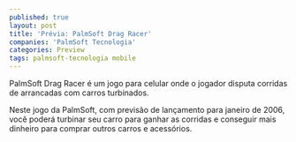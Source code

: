 ```yaml
---
published: true
layout: post
title: 'Prévia: PalmSoft Drag Racer'
companies: 'PalmSoft Tecnologia'
categories: Preview
tags: palmsoft-tecnologia mobile
---
```

PalmSoft Drag Racer é um jogo para celular onde o jogador disputa corridas de arrancadas com carros turbinados.

Neste jogo da PalmSoft, com previsão de lançamento para janeiro de 2006, você poderá turbinar seu carro para ganhar as corridas e conseguir mais dinheiro para comprar outros carros e acessórios.